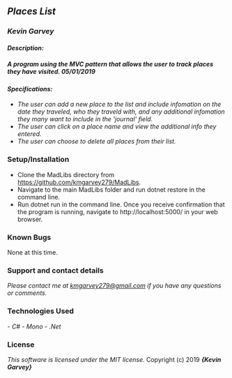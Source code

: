 ## _Places List_

### _***Kevin Garvey***_

#### _Description:_
##### _A program using the MVC pattern that allows the user to track places they have visited. 05/01/2019_

#### _Specifications:_
- _The user can add a new place to the list and include infomation on the date they traveled, who they traveld with, and any additional infomation they many want to include in the 'journal' field._
- _The user can click on a place name and view the additional info they entered._
- _The user can choose to delete all places from their list._

### Setup/Installation
- Clone the MadLibs directory from https://github.com/kmgarvey279/MadLibs.
- Navigate to the main MadLibs folder and run dotnet restore in the command line.
- Run dotnet run in the command line. Once you receive confirmation that the program is running, navigate to http://localhost:5000/ in your web browser.    

### Known Bugs
None at this time.

### Support and contact details

_Please contact me at kmgarvey279@gmail.com if you have any questions or comments._

### Technologies Used

_- C#_
_- Mono_
_- .Net_

### License

_This software is licensed under the MIT license._
Copyright (c) 2019 **_{Kevin Garvey}_**
